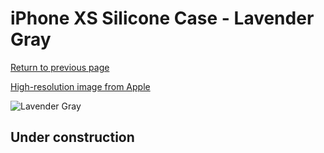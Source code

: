 # iPhone XS Silicone Case - Lavender Gray

[Return to previous page](/iphone_x)

[High-resolution image from Apple](https://store.storeimages.cdn-apple.com/8756/as-images.apple.com/is/MTFH2?wid=4500&hei=4500&fmt=png)

<div style="width: 500px"><img src="/everyphone/MTFH2.png" alt="Lavender Gray"></div>

## Under construction
